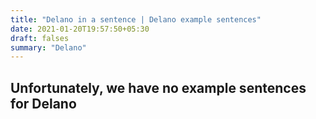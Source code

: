 ```yaml
---
title: "Delano in a sentence | Delano example sentences"
date: 2021-01-20T19:57:50+05:30
draft: falses
summary: "Delano"
---
```

## Unfortunately, we have no example sentences for Delano                 
